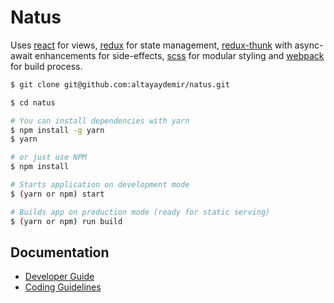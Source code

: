 # Natus 

Uses [react]() for views, [redux]() for state management, [redux-thunk]() with async-await enhancements for side-effects, [scss](http://sass-lang.com/) for modular styling and [webpack](http://gulpjs.com/) for build process.

```bash
$ git clone git@github.com:altayaydemir/natus.git

$ cd natus

# You can install dependencies with yarn
$ npm install -g yarn
$ yarn

# or just use NPM
$ npm install

# Starts application on development mode
$ (yarn or npm) start

# Builds app on production mode (ready for static serving)
$ (yarn or npm) run build
```

## Documentation

* [Developer Guide](./docs/dev_guide.md)
* [Coding Guidelines](./docs/code_guide.md)
